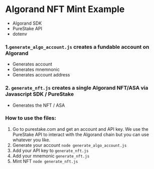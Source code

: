 # Algorand NFT Mint Example

- Algorand SDK 
- PureStake API
- dotenv


### 1.`generate_algo_account.js` creates a fundable account on Algorand

- Generates account 
- Generates mnemnonic 
- Generates account address



### 2. `generate_nft.js` creates a single Algorand NFT/ASA via Javascript SDK / PureStake

- Generates the NFT / ASA


### How to use the files: 

1. Go to purestake.com and get an account and API key. We use the PureStake API to interact with the Algorand chain but you can use whatever you like.
2. Generate your account `node generate_algo_account.js`
3. Add your API key to `generate_nft.js `
4. Add your mnemonic `generate_nft.js` 
5. Mint NFT `node generate_nft.js`
